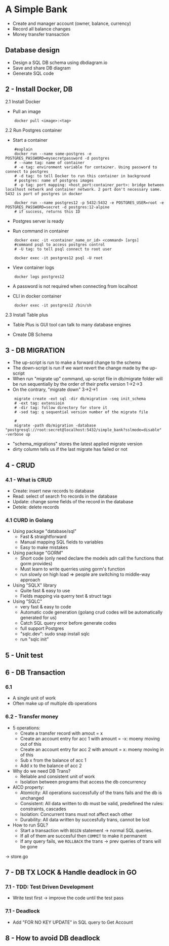 # A Simple Bank

- Create and manager account (owner, balance, currency)
- Record all balance changes
- Money transfer transaction

## Database design

- Design a SQL DB schema using dbdiagram.io
- Save and share DB diagram
- Generate SQL code

## 2 - Install Docker, DB

2.1 Install Docker

- Pull an image

```shell
    docker pull <image>:<tag>
```

2.2 Run Postgres container

- Start a container

```shell
    #explain
    docker run --name some-postgres -e POSTGRES_PASSWORD=mysecretpassword -d postgres
    # --name tag: name of container
    # -e tag: environment variable for container. Using password to connect to postgres
    # -d tag: to tell Docker to run this container in background
    # postgres: name of postgres images
    # -p tag: port mapping: <host_port:container_port>: bridge between localhost network and container network. 2 port don't necessary same. 5432 is port of postgres in docker

    docker run --name postgres12 -p 5432:5432 -e POSTGRES_USER=root -e POSTGRES_PASSWORD=secret -d postgres:12-alpine
    # if success, returns this ID
```

- Postgres server is ready

- Run command in container

```shell
    docker exec -it <container_name_or_id> <command> [args]
    #command psql to access postgres control
    # -U tag: to tell psql connect to root user

    docker exec -it postgres12 psql -U root
```

- View container logs

```shell
    docker logs postgres12
```

- A password is not required when connecting from localhost

- CLI in docker container

```shell
    docker exec -it postgres12 /bin/sh
```

2.3 Install Table plus

- Table Plus is GUI tool can talk to many database engines

- Create DB Schema

## 3 - DB MIGRATION

- The up-script is run to make a forward change to the schema
- The down-script is run if we want revert the change made by the up-script
- When run "migrate up" command, up-script file in db/migrate folder will be run sequentially by the order of their prefix version 1->2->3
- On the contrary, "migrate down" 3->2->1

```shell
    migrate create -ext sql -dir db/migration -seq init_schema
    # -ext tag: extensioin
    # -dir tag: follow directory for store it
    # -sed tag: q sequential version number of the migrate file
```

```shell
    #
   	migrate -path db/migration -database "postgresql://root:secret@localhost:5432/simple_bank?sslmode=disable" -verbose up
```

- "schema_migrations" stores the latest applied migrate version
- dirty column tells us if the last migrate has failed or not

## 4 - CRUD

### 4.1 - What is CRUD

- Create: insert new records to database
- Read: select of search fro records in the database
- Update: change some fields of the record in the database
- Detele: delete records

### 4.1 CURD in Golang
- Using package "database/sql"
    - Fast & straightforward
    - Manual mapping SQL fields to variables
    - Easy to make mistakes
- Using package "GORM"
    - Short code (only need declare the models adn call the functions that gorm provides)
    - Must learn  to write querries using gorm's function
    - run slowly on high load
=> people are switching to middle-way approach
- Using "SQLX" library
    - Quite fast & easy to use
    - Fields mapping via querry text & struct tags
- Using "SQLC"
    - very fast & easy to code
    - Automatic code generation (golang crud codes will be automatically generated for us)
    - Catch SQL query error before generate codes
    - full support Postgres
    - "sqlc.dev": sudo snap install sqlc
    - run "sqlc init"

## 5 - Unit test 

## 6 - DB Transaction

### 6.1 
- A single unit of work
- Often make up of multiple db operations

### 6.2 - Transfer money

- 5 operations:
    - Create a transfer record with amout = x
    - Create an account entry for acc 1 with amount = -x: moeny moving out of this
    - Create an account entry for acc 2 with amount = x: moeny moving in of this
    - Sub x from the balance of acc 1
    - Add x to the balance of acc 2
- Why do we need DB Trans?
    - Reliable and consistent unit of work
    - Isolation between programs that access the db concurrency
- AICD property:
    - Atomicity: All operations successfully of the trans fails and the db is unchanged
    - Consistent: All data written to db must be valid, predefined the rules: constraints, cascades
    - Isolation: Concurrent trans must not affect each other
    - Durability: All data written by succesfully trans, cannot be lost
- How to run SQL?
    - Start a transaction with `BEGIN` statement -> normal SQL queries. 
    - If all of them are succesful then `COMMIT` to make it permanent
    - If any query fails, we `ROLLBACK` the trans -> prev queries of trans will be gone
    
-> store.go

## 7 - DB TX LOCK & Handle deadlock in GO

### 7.1 - TDD: Test Driven Development

- Write test first -> improve the code until the test pass

### 7.1 - Deadlock
- Add "FOR NO KEY UPDATE" in SQL query to Get Account

## 8 - How to avoid DB deadlock
